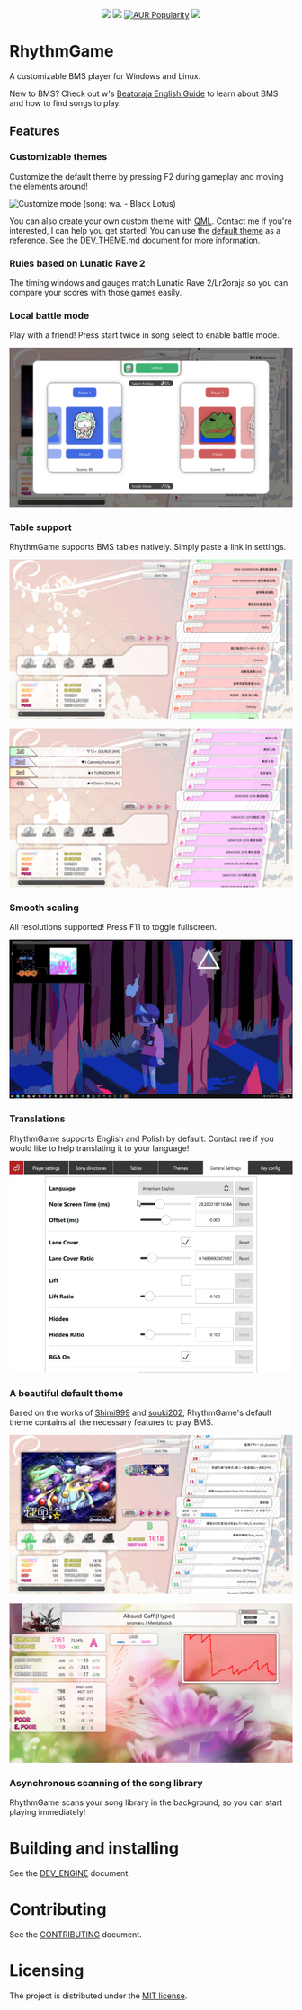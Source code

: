 <p align=center>
    <a href="https://github.com/Bobini1/RhythmGame/actions"><img src="https://github.com/Bobini1/RhythmGame/actions/workflows/ci.yml/badge.svg"/></a>
    <a href="https://github.com/Bobini1/RhythmGame/blob/master/LICENSE.md"><img src="https://img.shields.io/github/license/Bobini1/RhythmGame"/></a>
    <a href="https://aur.archlinux.org/packages/rhythmgame-git"><img alt="AUR Popularity" src="https://img.shields.io/aur/popularity/rhythmgame-git?logo=arch-linux"></a>
    <a href="https://discord.gg/bDxmuSzXBW"><img src="https://img.shields.io/discord/1410743088686829661.svg?color=7289DA&label=RhythmGame%20Community&logo=Discord"/></a>
</p>

# RhythmGame

A customizable BMS player for Windows and Linux.

New to BMS? Check out w's [Beatoraja English Guide](https://github.com/wcko87/beatoraja-english-guide/wiki/BMS-Overview)
to learn about BMS and how to find songs to play.

## Features

### Customizable themes

Customize the default theme by pressing F2 during gameplay and moving the elements around!

![Customize mode (song: wa. - Black Lotus)](docs/images/customize.webp)

You can also create your own custom theme with [QML](https://doc.qt.io/qt-6/qmlreference.html).
Contact me if you're interested, I can help you get started!
You can use the [default theme](https://github.com/Bobini1/RhythmGame/tree/master/data/themes/Default) as a reference.
See the [DEV_THEME.md](DEV_THEME.md) document for more information.

### Rules based on Lunatic Rave 2

The timing windows and gauges match Lunatic Rave 2/Lr2oraja
so you can compare your scores with those games easily.

### Local battle mode

Play with a friend! Press start twice in song select to enable battle mode.

![Local battle mode](docs/images/battle.png)

### Table support

RhythmGame supports BMS tables natively.
Simply paste a link in settings.

![Tables](docs/images/tables.png)

![Course](docs/images/course.png)

### Smooth scaling

All resolutions supported! Press F11 to toggle fullscreen.

![Scaling (song: isocosa - data lake)](docs/images/resize.webp)

### Translations

RhythmGame supports English and Polish by default.
Contact me if you would like to help translating it to your language!

![Language selection](docs/images/languages.webp)

### A beautiful default theme

Based on the works of [Shimi999](https://github.com/Shimi9999/GenericTheme) and 
[souki202](https://github.com/souki202/my_beatoraja_skin),
RhythmGame's default theme contains all the necessary features to play BMS.

![Song selection](docs/images/select.png)

![Result screen](docs/images/result.png)

### Asynchronous scanning of the song library

RhythmGame scans your song library in the background,
so you can start playing immediately!

# Building and installing

See the [DEV_ENGINE](DEV_ENGINE.md) document.

# Contributing

See the [CONTRIBUTING](CONTRIBUTING.md) document.

# Licensing

The project is distributed under the [MIT license](LICENSE.md).

